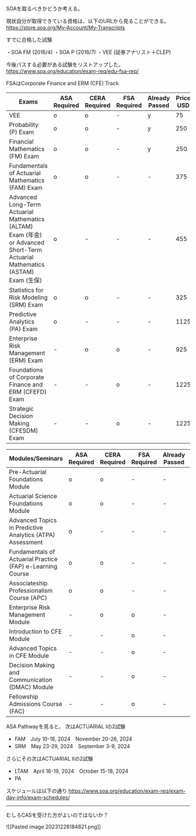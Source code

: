 
SOAを取るべきかどうか考える。

現状自分が取得できている資格は、以下のURLから見ることができる。
https://store.soa.org/My-Account/My-Transcripts

すでに合格した試験

・SOA FM (2016/4)
・SOA P (2016/7)
・VEE (証券アナリスト＋CLEP)

今後パスする必要がある試験をリストアップした。
https://www.soa.org/education/exam-req/edu-fsa-req/

FSAはCorporate Finance and ERM (CFE) Track


| Exams| ASA Required | CERA Required | FSA Required | Already Passed| Price USD |
|----|----|----|----|----|----|
|VEE|o|o|-|y|75|
|Probability (P) Exam|o|o|-|y|250|
|Financial Mathematics (FM) Exam|o|o|-|y|250|
|Fundamentals of Actuarial Mathematics (FAM) Exam|o|o|-|-|375|
|Advanced Long-Term Actuarial Mathematics (ALTAM) Exam (年金) or Advanced Short-Term Actuarial Mathematics (ASTAM) Exam (生保)|o|-|-|-|455|
|Statistics for Risk Modeling (SRM) Exam|o|o|-|-|325|
|Predictive Analytics (PA) Exam|o|-|-|-|1125|
|Enterprise Risk Management (ERM) Exam|-|o|o|-|925|
|Foundations of Corporate Finance and ERM (CFEFD) Exam|-|-|o|-|1225|
|Strategic Decision Making (CFESDM) Exam|-|-|o|-|1225|



| Modules/Seminars| ASA Required | CERA Required | FSA Required | Already Passed|Fee USD|
|----|----|----|----|----|----|
|Pre-Actuarial Foundations Module |o|o|-|-|200|
|Actuarial Science Foundations Module|o|o|-|-|200|
|Advanced Topics in Predictive Analytics (ATPA) Assessment |o|-|-|-|1125|
|Fundamentals of Actuarial Practice (FAP) e-Learning Course|o|o|-|-|500+1200|
|Associateship Professionalism Course (APC)|o|o|-|-|625/775|
|Enterprise Risk Management Module|-|o|o|-|
|Introduction to CFE Module|-|-|o|-|
|Advanced Topics in CFE Module|-|-|o|-|
|Decision Making and Communication (DMAC) Module|-|-|o|-|
|Fellowship Admissions Course (FAC)|-|-|o|-|

ASA Pathwayを見ると、
次はACTUARIAL Iの2試験
- FAM　July 10-16, 2024　November 20-26, 2024
- SRM　May 23-29, 2024　September 3-9, 2024

さらにその次はACTUARIAL IIの2試験
- LTAM　April 16-19, 2024　October 15-18, 2024
- PA　

スケジュールは以下の通り
https://www.soa.org/education/exam-req/exam-day-info/exam-schedules/


-----
むしろCASを受けた方がよいのではないか？

![[Pasted image 20231228184821.png]]






